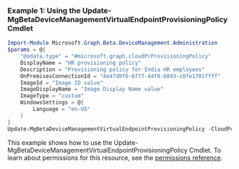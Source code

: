 ### Example 1: Using the Update-MgBetaDeviceManagementVirtualEndpointProvisioningPolicy Cmdlet
```powershell
Import-Module Microsoft.Graph.Beta.DeviceManagement.Administration
$params = @{
	"@odata.type" = "#microsoft.graph.cloudPcProvisioningPolicy"
	DisplayName = "HR provisioning policy"
	Description = "Provisioning policy for India HR employees"
	OnPremisesConnectionId = "4e47d0f6-6f77-44f0-8893-c0fe1701ffff"
	ImageId = "Image ID value"
	ImageDisplayName = "Image Display Name value"
	ImageType = "custom"
	WindowsSettings = @{
		Language = "en-US"
	}
}
Update-MgBetaDeviceManagementVirtualEndpointProvisioningPolicy -CloudPcProvisioningPolicyId $cloudPcProvisioningPolicyId -BodyParameter $params
```
This example shows how to use the Update-MgBetaDeviceManagementVirtualEndpointProvisioningPolicy Cmdlet.
To learn about permissions for this resource, see the [permissions reference](/graph/permissions-reference).
